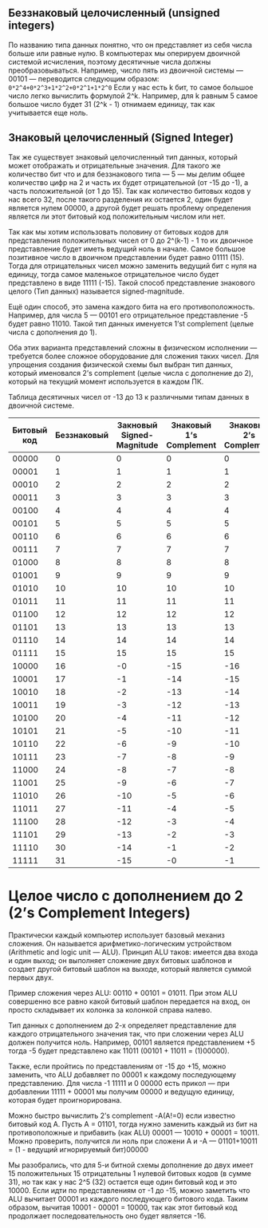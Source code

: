 ## Беззнаковый целочисленный (unsigned integers)

По названию типа данных понятно, что он представляет из себя числа больше или равные нулю. В компьютерах мы оперируем двоичной системой исчисления, поэтому десятичные числа должны преобразовываться. Например, число пять из двоичной системы — 00101 — переводится следующим образом: `0*2^4+0*2^3+1*2^2+0*2^1+1*2^0` 
Если у нас есть k бит, то самое большое число легко вычислить формулой 2^k. Например, для k равным 5 самое большое число будет 31 (2^k - 1) отнимаем единицу, так как учитывается еще ноль. 

## Знаковый целочисленный (Signed Integer)

Так же существует знаковый целочисленный тип данных, который может отображать и отрицательные значения. Для такого же количество бит что и для беззнакового типа — 5 — мы делим общее количество цифр на 2 и часть их будет отрицательной (от -15 до -1), а часть положительной (от 1 до 15). Так как количество битовых кодов у нас всего 32, после такого разделения их остается 2, один будет является нулем 00000, а другой будет решать проблему определения является ли этот битовый код положительным числом или нет. 

Так как мы хотим использовать половину от битовых кодов для представления положительных чисел от 0 до 2^(k-1) - 1 то их двоичное представление будет иметь ведущий ноль в начале. Самое большое позитивное число в двоичном представлении будет равно 01111 (15). Тогда для отрицательных чисел можно заменить ведущий бит с нуля на единицу, тогда самое маленькое отрицательное число будет представлено в виде 11111 (-15). Такой способ представление знакового целого (Тип данных) называется signed-magnitude. 

Ещё один способ, это замена каждого бита на его противоположность. Например, для числа 5 — 00101 его отрицательное представление -5 будет равно 11010. Такой тип данных именуется 1’st complement (целые числа с дополнения до 1).  

Оба этих варианта представлений сложны в физическом исполнении — требуется более сложное оборудование для сложения таких чисел. Для упрощения создания физической схемы был выбран тип данных, который именовался 2’s complement (целые числа с дополнение до 2), который на текущий момент используется в каждом ПК. 

Таблица десятичных чисел от -13 до 13 к различными типам данных в двоичной системе. 

| Битовый код | Беззнаковый | Закновый Signed-Magnitude | Знаковый 1’s Complement | Знаковый 2’s Complement |
| ----------- | ----------- | ------------------------- | ----------------------- | ----------------------- |
| 00000       | 0           | 0                         | 0                       | 0                       |
| 00001       | 1           | 1                         | 1                       | 1                       |
| 00010       | 2           | 2                         | 2                       | 2                       |
| 00011       | 3           | 3                         | 3                       | 3                       |
| 00100       | 4           | 4                         | 4                       | 4                       |
| 00101       | 5           | 5                         | 5                       | 5                       |
| 00110       | 6           | 6                         | 6                       | 6                       |
| 00111       | 7           | 7                         | 7                       | 7                       |
| 01000       | 8           | 8                         | 8                       | 8                       |
| 01001       | 9           | 9                         | 9                       | 9                       |
| 01010       | 10          | 10                        | 10                      | 10                      |
| 01011       | 11          | 11                        | 11                      | 11                      |
| 01100       | 12          | 12                        | 12                      | 12                      |
| 01101       | 13          | 13                        | 13                      | 13                      |
| 01110       | 14          | 14                        | 14                      | 14                      |
| 01111       | 15          | 15                        | 15                      | 15                      |
| 10000       | 16          | -0                        | -15                     | -16                     |
| 10001       | 17          | -1                        | -14                     | -15                     |
| 10010       | 18          | -2                        | -13                     | -14                     |
| 10011       | 19          | -3                        | -12                     | -13                     |
| 10100       | 20          | -4                        | -11                     | -12                     |
| 10101       | 21          | -5                        | -10                     | -11                     |
| 10110       | 22          | -6                        | -9                      | -10                     |
| 10111       | 23          | -7                        | -8                      | -9                      |
| 11000       | 24          | -8                        | -7                      | -8                      |
| 11001       | 25          | -9                        | -6                      | -7                      |
| 11010       | 26          | -10                       | -5                      | -6                      |
| 11011       | 27          | -11                       | -4                      | -5                      |
| 11100       | 28          | -12                       | -3                      | -4                      |
| 11101       | 29          | -13                       | -2                      | -3                      |
| 11110       | 30          | -14                       | -1                      | -2                      |
| 11111       | 31          | -15                       | -0                      | -1                      |

# Целое число с дополнением до 2 (2’s Complement Integers)

Практически каждый компьютер использует базовый механиз сложения. Он называется арифметико-логическим устройством (Arithmetic and logic unit — ALU). Принцип ALU таков: имеется два входа и один выход; он выполняет сложение двух битовых шаблонов и создает другой битовый шаблон на выходе, который является суммой первых двух. 

Пример сложения через ALU: 00110 + 00101 = 01011. При этом ALU совершенно все равно какой битовый шаблон передается на вход, он просто складывает их колонка за колонкой справа налево. 

Тип данных с дополнением до 2-х определяет представление для каждого отрицательного значения так, что при сложении через ALU должен получится ноль. Например, 00101 является представлением +5 тогда -5 будет представлено как 11011 (00101 + 11011 = (1)00000).

Также, если пройтись по представлениям от -15 до +15, можно заменить, что ALU добавляет по 00001 к каждому последующему представлению. Для числа -1 11111 и 0 00000 есть прикол — при добавлении 11111 + 00001 мы получим 00000 и ведущую единицу, которая будет проигнорирована.

Можно быстро вычислить 2’s complement -А(А!=0) если известно битовый код А. Пусть А = 01101, тогда нужно заменить каждый из бит на противоположные и прибавить (как ALU) 00001 — 10010 + 00001 = 10011. Можно проверить, получится ли ноль при сложени А и -А — 01101+10011 = (1 - ведущий игнорируемый бит)00000

Мы разобрались, что для 5-и битной схемы дополнение до двух имеет 15 положительных 15 отрицательны 1 нулевой битовых кодов (в сумме 31), но так как у нас 2^5 (32) остается еще один битовый код и это 10000. Если идти по представлениям от -1 до -15, можно заметить что ALU вычитает 00001 из каждого последующего битового кода. Таким образом, вычитая 10001 - 00001 = 10000, так как этот битовый код продолжает последовательность оно будет является -16. 
